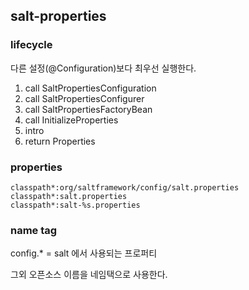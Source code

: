## salt-properties

### lifecycle

다른 설정(@Configuration)보다 최우선 실행한다.

1. call SaltPropertiesConfiguration
2. call SaltPropertiesConfigurer
3. call SaltPropertiesFactoryBean
4. call InitializeProperties
5. intro
6. return Properties

### properties

```
classpath*:org/saltframework/config/salt.properties
classpath*:salt.properties
classpath*:salt-%s.properties
```

### name tag

config.* = salt 에서 사용되는 프로퍼티

그외 오픈소스 이름을 네임택으로 사용한다.

